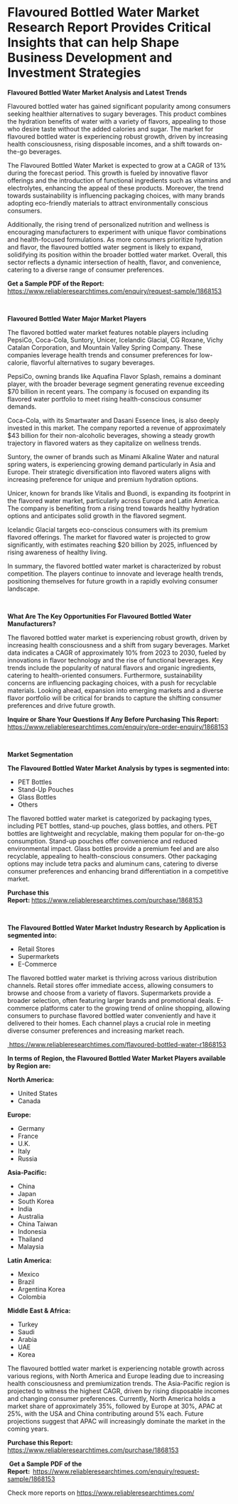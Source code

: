 <p><h1>Flavoured Bottled Water Market Research Report Provides Critical Insights that can help Shape Business Development and Investment Strategies</h1></p><p><strong>Flavoured Bottled Water Market Analysis and Latest Trends</strong></p>
<p><p>Flavoured bottled water has gained significant popularity among consumers seeking healthier alternatives to sugary beverages. This product combines the hydration benefits of water with a variety of flavors, appealing to those who desire taste without the added calories and sugar. The market for flavoured bottled water is experiencing robust growth, driven by increasing health consciousness, rising disposable incomes, and a shift towards on-the-go beverages.</p><p>The Flavoured Bottled Water Market is expected to grow at a CAGR of 13% during the forecast period. This growth is fueled by innovative flavor offerings and the introduction of functional ingredients such as vitamins and electrolytes, enhancing the appeal of these products. Moreover, the trend towards sustainability is influencing packaging choices, with many brands adopting eco-friendly materials to attract environmentally conscious consumers.</p><p>Additionally, the rising trend of personalized nutrition and wellness is encouraging manufacturers to experiment with unique flavor combinations and health-focused formulations. As more consumers prioritize hydration and flavor, the flavoured bottled water segment is likely to expand, solidifying its position within the broader bottled water market. Overall, this sector reflects a dynamic intersection of health, flavor, and convenience, catering to a diverse range of consumer preferences.</p></p>
<p><strong>Get a Sample PDF of the Report:&nbsp;</strong> <a href="https://www.reliableresearchtimes.com/enquiry/request-sample/1868153?utm_campaign=3576&utm_medium=2&utm_source=Github&utm_content=ia&utm_term=07042025&utm_id=flavoured-bottled-water">https://www.reliableresearchtimes.com/enquiry/request-sample/1868153</a></p>
<p>&nbsp;</p>
<p><strong>Flavoured Bottled Water Major Market Players</strong></p>
<p><p>The flavored bottled water market features notable players including PepsiCo, Coca-Cola, Suntory, Unicer, Icelandic Glacial, CG Roxane, Vichy Catalan Corporation, and Mountain Valley Spring Company. These companies leverage health trends and consumer preferences for low-calorie, flavorful alternatives to sugary beverages.</p><p>PepsiCo, owning brands like Aquafina Flavor Splash, remains a dominant player, with the broader beverage segment generating revenue exceeding $70 billion in recent years. The company is focused on expanding its flavored water portfolio to meet rising health-conscious consumer demands.</p><p>Coca-Cola, with its Smartwater and Dasani Essence lines, is also deeply invested in this market. The company reported a revenue of approximately $43 billion for their non-alcoholic beverages, showing a steady growth trajectory in flavored waters as they capitalize on wellness trends.</p><p>Suntory, the owner of brands such as Minami Alkaline Water and natural spring waters, is experiencing growing demand particularly in Asia and Europe. Their strategic diversification into flavored waters aligns with increasing preference for unique and premium hydration options.</p><p>Unicer, known for brands like Vitalis and Buondi, is expanding its footprint in the flavored water market, particularly across Europe and Latin America. The company is benefiting from a rising trend towards healthy hydration options and anticipates solid growth in the flavored segment.</p><p>Icelandic Glacial targets eco-conscious consumers with its premium flavored offerings. The market for flavored water is projected to grow significantly, with estimates reaching $20 billion by 2025, influenced by rising awareness of healthy living.</p><p>In summary, the flavored bottled water market is characterized by robust competition. The players continue to innovate and leverage health trends, positioning themselves for future growth in a rapidly evolving consumer landscape.</p></p>
<p>&nbsp;</p>
<p><strong>What Are The Key Opportunities For Flavoured Bottled Water Manufacturers?</strong></p>
<p><p>The flavored bottled water market is experiencing robust growth, driven by increasing health consciousness and a shift from sugary beverages. Market data indicates a CAGR of approximately 10% from 2023 to 2030, fueled by innovations in flavor technology and the rise of functional beverages. Key trends include the popularity of natural flavors and organic ingredients, catering to health-oriented consumers. Furthermore, sustainability concerns are influencing packaging choices, with a push for recyclable materials. Looking ahead, expansion into emerging markets and a diverse flavor portfolio will be critical for brands to capture the shifting consumer preferences and drive future growth.</p></p>
<p><strong>Inquire or Share Your Questions If Any Before Purchasing This Report:</strong> <a href="https://www.reliableresearchtimes.com/enquiry/pre-order-enquiry/1868153?utm_campaign=3576&utm_medium=2&utm_source=Github&utm_content=ia&utm_term=07042025&utm_id=flavoured-bottled-water">https://www.reliableresearchtimes.com/enquiry/pre-order-enquiry/1868153</a></p>
<p>&nbsp;</p>
<p><strong>Market Segmentation</strong></p>
<p><strong>The Flavoured Bottled Water Market Analysis by types is segmented into:</strong></p>
<p><ul><li>PET Bottles</li><li>Stand-Up Pouches</li><li>Glass Bottles</li><li>Others</li></ul></p>
<p><p>The flavored bottled water market is categorized by packaging types, including PET bottles, stand-up pouches, glass bottles, and others. PET bottles are lightweight and recyclable, making them popular for on-the-go consumption. Stand-up pouches offer convenience and reduced environmental impact. Glass bottles provide a premium feel and are also recyclable, appealing to health-conscious consumers. Other packaging options may include tetra packs and aluminum cans, catering to diverse consumer preferences and enhancing brand differentiation in a competitive market.</p></p>
<p><strong>Purchase this Report:&nbsp;</strong><a href="https://www.reliableresearchtimes.com/purchase/1868153?utm_campaign=3576&utm_medium=2&utm_source=Github&utm_content=ia&utm_term=07042025&utm_id=flavoured-bottled-water">https://www.reliableresearchtimes.com/purchase/1868153</a></p>
<p>&nbsp;</p>
<p><strong>The Flavoured Bottled Water Market Industry Research by Application is segmented into:</strong></p>
<p><ul><li>Retail Stores</li><li>Supermarkets</li><li>E-Commerce</li></ul></p>
<p><p>The flavored bottled water market is thriving across various distribution channels. Retail stores offer immediate access, allowing consumers to browse and choose from a variety of flavors. Supermarkets provide a broader selection, often featuring larger brands and promotional deals. E-commerce platforms cater to the growing trend of online shopping, allowing consumers to purchase flavored bottled water conveniently and have it delivered to their homes. Each channel plays a crucial role in meeting diverse consumer preferences and increasing market reach.</p></p>
<p><a href="https://www.reliableresearchtimes.com/flavoured-bottled-water-r1868153?utm_campaign=3576&utm_medium=2&utm_source=Github&utm_content=ia&utm_term=07042025&utm_id=flavoured-bottled-water">&nbsp;https://www.reliableresearchtimes.com/flavoured-bottled-water-r1868153</a></p>
<p><strong>In terms of Region, the Flavoured Bottled Water Market Players available by Region are:</strong></p>
<p>
    <p> <strong> North America: </strong>
        <ul>
            <li>United States</li>
            <li>Canada</li>
        </ul>
        </p> 
    <p> <strong> Europe: </strong>
        <ul>
            <li>Germany</li>
            <li>France</li>
            <li>U.K.</li>
            <li>Italy</li>
            <li>Russia</li>
        </ul>
        </p> 
    <p> <strong> Asia-Pacific: </strong>
        <ul>
            <li>China</li>
            <li>Japan</li>
            <li>South Korea</li>
            <li>India</li>
            <li>Australia</li>
            <li>China Taiwan</li>
            <li>Indonesia</li>
            <li>Thailand</li>
            <li>Malaysia</li>
        </ul>
        </p> 
    <p> <strong> Latin America: </strong>
        <ul>
            <li>Mexico</li>
            <li>Brazil</li>
            <li>Argentina Korea</li>
            <li>Colombia</li>
        </ul>
        </p> 
    <p> <strong> Middle East & Africa: </strong>
        <ul>
            <li>Turkey</li>
            <li>Saudi</li>
            <li>Arabia</li>
            <li>UAE</li>
            <li>Korea</li>
        </ul>
    </p>
    </p>
<p><p>The flavoured bottled water market is experiencing notable growth across various regions, with North America and Europe leading due to increasing health consciousness and premiumization trends. The Asia-Pacific region is projected to witness the highest CAGR, driven by rising disposable incomes and changing consumer preferences. Currently, North America holds a market share of approximately 35%, followed by Europe at 30%, APAC at 25%, with the USA and China contributing around 5% each. Future projections suggest that APAC will increasingly dominate the market in the coming years.</p></p>
<p><strong>Purchase this Report: </strong><a href="https://www.reliableresearchtimes.com/purchase/1868153?utm_campaign=3576&utm_medium=2&utm_source=Github&utm_content=ia&utm_term=07042025&utm_id=flavoured-bottled-water">https://www.reliableresearchtimes.com/purchase/1868153</a></p>
<p>&nbsp;<strong>Get a Sample PDF of the Report:&nbsp;&nbsp;</strong><a href="https://www.reliableresearchtimes.com/enquiry/request-sample/1868153?utm_campaign=3576&utm_medium=2&utm_source=Github&utm_content=ia&utm_term=07042025&utm_id=flavoured-bottled-water">https://www.reliableresearchtimes.com/enquiry/request-sample/1868153</a></p>
<p><strong></strong></p>
<p>Check more reports on <a href="https://www.reliableresearchtimes.com/?utm_campaign=3576&utm_medium=2&utm_source=Github&utm_content=ia&utm_term=07042025&utm_id=flavoured-bottled-water">https://www.reliableresearchtimes.com/</a></p>